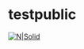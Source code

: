 # testpublic

[![N|Solid](https://s.pstatic.net/static/www/mobile/edit/20221205/mobile_115034536403.gif)](https://naver.com)
